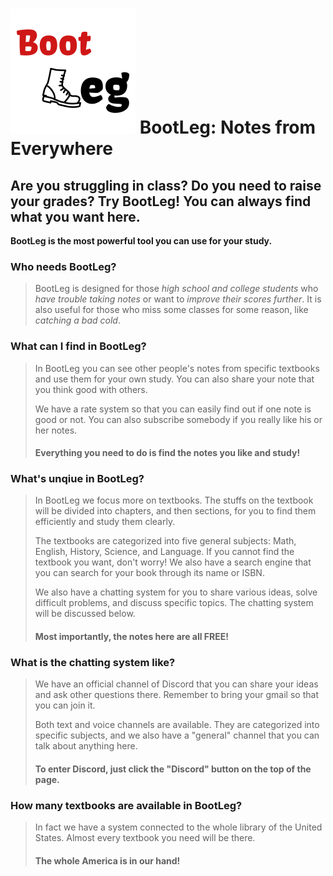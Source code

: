 ![alt text](/public/images/bootleg.png "This is our LOGO!")
BootLeg: Notes from Everywhere
====================
Are you struggling in class? Do you need to raise your grades? Try BootLeg! You can always find what you want here.
---------------------

**BootLeg is the most powerful tool you can use for your study.**


### Who needs BootLeg?
> BootLeg is designed for those *high school and college students* who _have trouble taking notes_ or want to _improve their scores further_. It is also useful for those who miss some classes for some reason, like _catching a bad cold_.


### What can I find in BootLeg?
> In BootLeg you can see other people's notes from specific textbooks and use them for your own study. You can also share your note that you think good with others.
>
> We have a rate system so that you can easily find out if one note is good or not. You can also subscribe somebody if you really like his or her notes.
>
> #### Everything you need to do is find the notes you like and study!


### What's unqiue in BootLeg?
> In BootLeg we focus more on textbooks. The stuffs on the textbook will be divided into chapters, and then sections, for you to find them efficiently and study them clearly.
>
> The textbooks are categorized into five general subjects: Math, English, History, Science, and Language. If you cannot find the textbook you want, don't worry! We also have a search engine that you can search for your book through its name or ISBN.
>
> We also have a chatting system for you to share various ideas, solve difficult problems, and discuss specific topics. The chatting system will be discussed below.
>
> #### Most importantly, the notes here are all FREE!


### What is the chatting system like?
> We have an official channel of Discord that you can share your ideas and ask other questions there. Remember to bring your gmail so that you can join it.
>
> Both text and voice channels are available. They are categorized into specific subjects, and we also have a "general" channel that you can talk about anything here.
>
> #### To enter Discord, just click the "Discord" button on the top of the page.


### How many textbooks are available in BootLeg?
> In fact we have a system connected to the whole library of the United States. Almost every textbook you need will be there.
>
> #### The whole America is in our hand!
